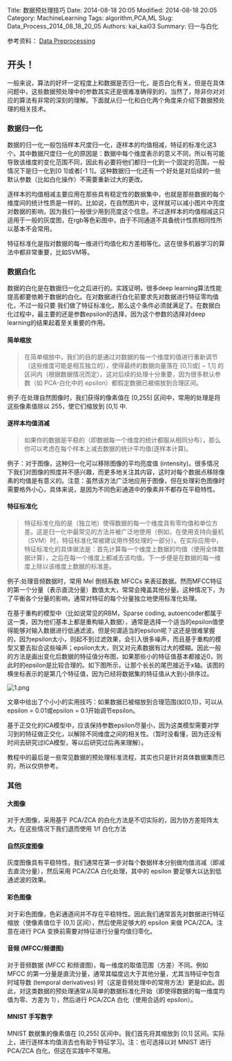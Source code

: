 Title: 数据预处理技巧
Date: 2014-08-18 20:05
Modified: 2014-08-18 20:05
Category: MachineLearning
Tags: algorithm,PCA,ML
Slug: Data_Process_2014_08_18_20_05
Authors: kai_kai03
Summary: 归一与白化

参考资料：
[Data Preprocessing](http://ufldl.stanford.edu/wiki/index.php/Data_Preprocessing)

## 开头！ ##
一般来说，算法的好坏一定程度上和数据是否归一化，是否白化有关。但是在具体问题中，这些数据预处理中的参数其实还是很难准确得到的，当然了，除非你对对应的算法有非常的深刻的理解。下面就从归一化和白化两个角度来介绍下数据预处理的相关技术。

### 数据归一化 ###

数据的归一化一般包括样本尺度归一化，逐样本的均值相减，特征的标准化这3个。其中数据尺度归一化的原因是：数据中每个维度表示的意义不同，所以有可能导致该维度的变化范围不同，因此有必要将他们都归一化到一个固定的范围，一般情况下是归一化到[0 1]或者[-1 1]。这种数据归一化还有一个好处是对后续的一些默认参数（比如白化操作）不需要重新过大的更改。

逐样本的均值相减主要应用在那些具有稳定性的数据集中，也就是那些数据的每个维度间的统计性质是一样的。比如说，在自然图片中，这样就可以减小图片中亮度对数据的影响，因为我们一般很少用到亮度这个信息。不过逐样本的均值相减这只适用于一般的灰度图，在rgb等色彩图中，由于不同通道不具备统计性质相同性所以基本不会常用。

特征标准化是指对数据的每一维进行均值化和方差相等化。这在很多机器学习的算法中都非常重要，比如SVM等。

### 数据白化 ###

数据的白化是在数据归一化之后进行的。实践证明，很多deep learning算法性能提高都要依赖于数据的白化。在对数据进行白化前要求先对数据进行特征零均值化，不过一般只要 我们做了特征标准化，那么这个条件必须就满足了。在数据白化过程中，最主要的还是参数epsilon的选择，因为这个参数的选择对deep learning的结果起着至关重要的作用。

#### 简单缩放 ####
>在简单缩放中，我们的目的是通过对数据的每一个维度的值进行重新调节（这些维度可能是相互独立的），使得最终的数据向量落在 [0,1]或[ − 1,1] 的区间内（根据数据情况而定）。这对后续的处理十分重要，因为很多默认参数（如 PCA-白化中的 epsilon）都假定数据已被缩放到合理区间。

例子:在处理自然图像时，我们获得的像素值在 [0,255] 区间中，常用的处理是将这些像素值除以 255，使它们缩放到 [0,1] 中.


#### 逐样本均值消减 ####
>如果你的数据是平稳的（即数据每一个维度的统计都服从相同分布），那么你可以考虑在每个样本上减去数据的统计平均值(逐样本计算)。

例子：对于图像，这种归一化可以移除图像的平均亮度值 (intensity)。很多情况下我们对图像的照度并不感兴趣，而更多地关注其内容，这时对每个数据点移除像素的均值是有意义的。注意：虽然该方法广泛地应用于图像，但在处理彩色图像时需要格外小心，具体来说，是因为不同色彩通道中的像素并不都存在平稳特性。


#### 特征标准化 ####
>特征标准化指的是（独立地）使得数据的每一个维度具有零均值和单位方差。这是归一化中最常见的方法并被广泛地使用（例如，在使用支持向量机（SVM）时，特征标准化常被建议用作预处理的一部分）。在实际应用中，特征标准化的具体做法是：首先计算每一个维度上数据的均值（使用全体数据计算），之后在每一个维度上都减去该均值。下一步便是在数据的每一维度上除以该维度上数据的标准差。

例子:处理音频数据时，常用 Mel 倒频系数 MFCCs 来表征数据。然而MFCC特征的第一个分量（表示直流分量）数值太大，常常会掩盖其他分量。这种情况下，为了平衡各个分量的影响，通常对特征的每个分量独立地使用标准化处理。 

在基于重构的模型中（比如说常见的RBM，Sparse coding, autoencoder都属于这一类，因为他们基本上都是重构输入数据），通常是选择一个适当的epsilon值使得能够对输入数据进行低通滤波。但是何谓适当的epsilon呢？这还是很难掌握的，因为epsilon太小，则起不到过滤效果，会引入很多噪声，而且基于重构的模型又要去拟合这些噪声；epsilon太大，则又对元素数据有过大的模糊。因此一般的方法是画出变化后数据的特征值分布图，如果那些小的特征值基本都接近0，则此时的epsilon是比较合理的。如下图所示，让那个长长的尾巴接近于x轴。该图的横坐标表示的是第几个特征值，因为已经将数据集的特征值从大到小排序过。

![1.png]({filename}/article_img/Data_Process_2014_08_18_20_05/1.png)

文章中给出了个小小的实用技巧：如果数据已被缩放到合理范围(如[0,1])，可以从epsilon = 0.01或epsilon = 0.1开始调节epsilon。

基于正交化的ICA模型中，应该保持参数epsilon尽量小，因为这类模型需要对学习到的特征做正交化，以解除不同维度之间的相关性。（暂时没看懂，因为还没有时间去研究过ICA模型，等以后研究过后再来理解）。

教程中的最后是一些常见数据的预处理标准流程，其实也只是针对具体数据集而已的，所以仅供参考。

### 其他 ###

#### 大图像 ####
对于大图像，采用基于 PCA/ZCA 的白化方法是不切实际的，因为协方差矩阵太大。在这些情况下我们退而使用 1/f 白化方法

#### 自然灰度图像  ####
灰度图像具有平稳特性，我们通常在第一步对每个数据样本分别做均值消减（即减去直流分量），然后采用 PCA/ZCA 白化处理，其中的 epsilon 要足够大以达到低通滤波的效果。 


#### 彩色图像 ####
对于彩色图像，色彩通道间并不存在平稳特性。因此我们通常首先对数据进行特征缩放（使像素值位于 [0,1] 区间），然后使用足够大的 epsilon 来做 PCA/ZCA。注意在进行 PCA 变换前需要对特征进行分量均值归零化。

#### 音频 (MFCC/频谱图) ####
对于音频数据 (MFCC 和频谱图)，每一维度的取值范围（方差）不同。例如 MFCC 的第一分量是直流分量，通常其幅度远大于其他分量，尤其当特征中包含时域导数 (temporal derivatives) 时（这是音频处理中的常用方法）更是如此。因此，对这类数据的预处理通常从简单的数据标准化开始（即使得数据的每一维度均值为零、方差为 1），然后进行 PCA/ZCA 白化（使用合适的 epsilon）。 

#### MNIST 手写数字 ####
MNIST 数据集的像素值在 [0,255] 区间中。我们首先将其缩放到 [0,1] 区间。实际上，进行逐样本均值消去也有助于特征学习。注：也可选择以对 MNIST 进行 PCA/ZCA 白化，但这在实践中不常用。 